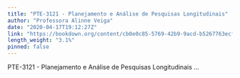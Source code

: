 ```yaml
---
title: "PTE-3121 - Planejamento e Análise de Pesquisas Longitudinais"
author: "Professora Alinne Veiga"
date: "2020-04-17T19:12:27Z"
link: "https://bookdown.org/content/cb0e0c85-5769-42b9-9acd-b5267763ecfc/"
length_weight: "3.1%"
pinned: false
---
```


PTE-3121 - Planejamento e Análise de Pesquisas Longitudinais ...
